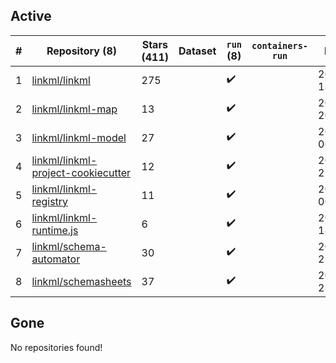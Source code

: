 ## Active
| # | Repository (8) | Stars (411) | Dataset | `run` (8) | `containers-run` | Last Modified |
| --- | --- | --- | --- | --- | --- | --- |
| 1 | [linkml/linkml](https://github.com/linkml/linkml) | 275 |  | :heavy_check_mark: |  | 2024-04-18 18:47:03+00:00 |
| 2 | [linkml/linkml-map](https://github.com/linkml/linkml-map) | 13 |  | :heavy_check_mark: |  | 2024-04-12 20:38:13+00:00 |
| 3 | [linkml/linkml-model](https://github.com/linkml/linkml-model) | 27 |  | :heavy_check_mark: |  | 2024-04-13 06:53:20+00:00 |
| 4 | [linkml/linkml-project-cookiecutter](https://github.com/linkml/linkml-project-cookiecutter) | 12 |  | :heavy_check_mark: |  | 2024-03-06 22:35:29+00:00 |
| 5 | [linkml/linkml-registry](https://github.com/linkml/linkml-registry) | 11 |  | :heavy_check_mark: |  | 2024-02-27 00:23:18+00:00 |
| 6 | [linkml/linkml-runtime.js](https://github.com/linkml/linkml-runtime.js) | 6 |  | :heavy_check_mark: |  | 2023-06-12 18:56:08+00:00 |
| 7 | [linkml/schema-automator](https://github.com/linkml/schema-automator) | 30 |  | :heavy_check_mark: |  | 2024-03-22 23:35:29+00:00 |
| 8 | [linkml/schemasheets](https://github.com/linkml/schemasheets) | 37 |  | :heavy_check_mark: |  | 2024-03-25 23:43:00+00:00 |

## Gone
No repositories found!
